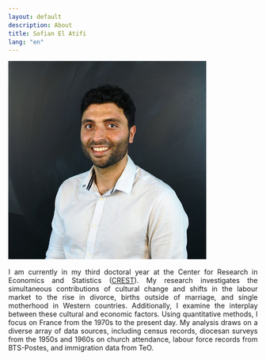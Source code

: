 ```yaml
---
layout: default
description: About
title: Sofian El Atifi
lang: "en"
---
```


<img src="sofian.jpg">

<div style="text-align: justify"> 

<p> I am currently in my third doctoral year at the Center for Research in Economics and Statistics (<a href = "https://crest.science/">CREST</a>). My research investigates the simultaneous contributions of cultural change and shifts in the labour market to the rise in divorce, births outside of marriage, and single motherhood in Western countries. Additionally, I examine the interplay between these cultural and economic factors. Using quantitative methods, I focus on France from the 1970s to the present day. My analysis draws on a diverse array of data sources, including census records, diocesan surveys from the 1950s and 1960s on church attendance, labour force records from BTS-Postes, and immigration data from TeO. </p>

</div>

